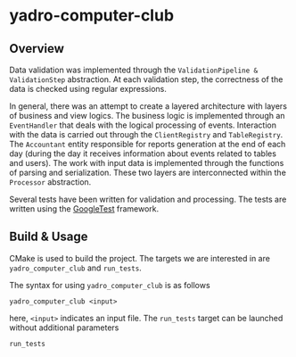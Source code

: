 # yadro-computer-club

## Overview

Data validation was implemented through the `ValidationPipeline & ValidationStep` abstraction. 
At each validation step, the correctness of the data is checked using regular expressions.

In general, there was an attempt to create a layered architecture with layers of business and view logics. 
The business logic is implemented through an `EventHandler` that deals with the logical processing of events. 
Interaction with the data is carried out through the `ClientRegistry` and `TableRegistry`. 
The `Accountant` entity responsible for reports generation at the end of each day (during the day it receives information about events related to tables and users). 
The work with input data is implemented through the functions of parsing and serialization. 
These two layers are interconnected within the `Processor` abstraction.

Several tests have been written for validation and processing. The tests are written using the [GoogleTest](https://github.com/google/googletest) framework. 

## Build & Usage

CMake is used to build the project.
The targets we are interested in are `yadro_computer_club` and `run_tests`.

The syntax for using `yadro_computer_club` is as follows
```shell
yadro_computer_club <input>
```
here, `<input>` indicates an input file.
The `run_tests` target can be launched without additional parameters
```shell
run_tests
```